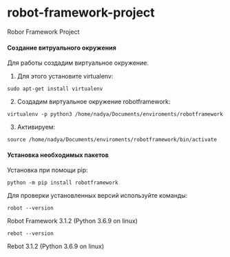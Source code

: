 # robot-framework-project
Robor Framework Project

#### Создание витруального окружения
Для работы создадим виртуальное окружение. 
1. Для этого установите virtualenv:
```
sudo apt-get install virtualenv
```
2. Создадим виртуальное окружение robotframework:
```
virtualenv -p python3 /home/nadya/Documents/enviroments/robotframework
```
3. Активируем:
```
source /home/nadya/Documents/enviroments/robotframework/bin/activate
```
#### Установка необходимых пакетов
Установка при помощи pip:
```
python -m pip install robotframework
```
Для проверки установленных версий используйте команды:
```
robot --version
```
Robot Framework 3.1.2 (Python 3.6.9 on linux)
```
rebot --version
```
Rebot 3.1.2 (Python 3.6.9 on linux)
